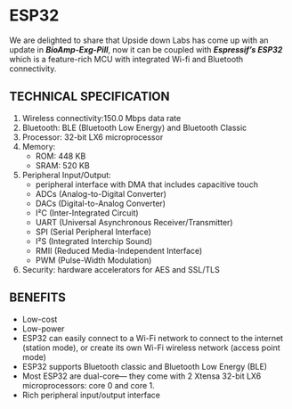 # **ESP32**
We are delighted to share that Upside down Labs has come up with an update in ***BioAmp-Exg-Pill***, now it can be coupled with ***Espressif’s ESP32*** which is a feature-rich MCU with integrated Wi-fi and Bluetooth connectivity. 

## **TECHNICAL SPECIFICATION**

<ol>
<li> Wireless connectivity:150.0 Mbps data rate </li>
<li> Bluetooth: BLE (Bluetooth Low Energy) and Bluetooth Classic </li>
<li> Processor: 32-bit LX6 microprocessor</li>
<li> Memory:
<br> <ul> <li> ROM: 448 KB 
<li> SRAM: 520 KB </li></ul>
<li> Peripheral Input/Output: 
<br> <ul> <li> peripheral interface with DMA that includes capacitive touch
<li> ADCs (Analog-to-Digital Converter)
<li> DACs (Digital-to-Analog Converter)
<li> I²C (Inter-Integrated Circuit)
<li>UART (Universal Asynchronous Receiver/Transmitter)
<li> SPI (Serial Peripheral Interface)
<li>I²S (Integrated Interchip Sound)
<li>RMII (Reduced Media-Independent Interface)
<li>PWM (Pulse-Width Modulation)</li> </ul>
<li> Security: hardware accelerators for AES and SSL/TLS</ol>

## **BENEFITS**
<ul>
<li>Low-cost</li>
<li>Low-power</li>
<li>ESP32 can easily connect to a Wi-Fi network to connect to the internet (station mode), or create its own Wi-Fi wireless network (access point mode)</li>
<li>ESP32 supports Bluetooth classic and Bluetooth Low Energy (BLE)</li>
<li> Most ESP32 are dual-core— they come with 2 Xtensa 32-bit LX6 microprocessors: core 0 and core 1.</li>
<li>Rich peripheral input/output interface</li>
</ul>
